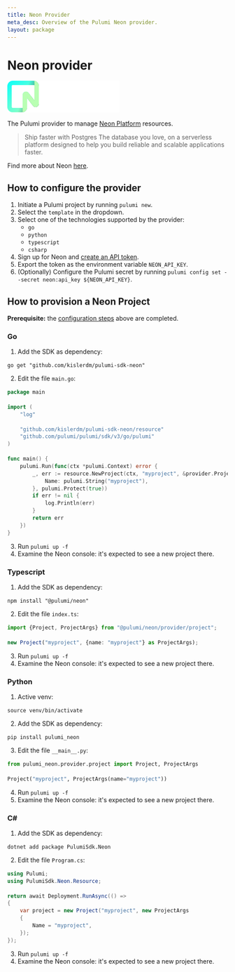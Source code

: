 ```yaml
---
title: Neon Provider
meta_desc: Overview of the Pulumi Neon provider.
layout: package
---
```


# Neon provider

![logo](https://raw.githubusercontent.com/kislerdm/pulumi-neon/refs/heads/main/fig/logo.svg)

The Pulumi provider to manage [Neon Platform](https://neon.tech/home) resources.

> Ship faster with Postgres
> The database you love, on a serverless platform designed to help you build reliable and scalable applications faster.

Find more about Neon [here](https://neon.tech/docs/introduction).

## How to configure the provider

1. Initiate a Pulumi project by running `pulumi new`.
2. Select the `template` in the dropdown.
3. Select one of the technologies supported by the provider:
    - `go`
    - `python`
    - `typescript`
    - `csharp`
4. Sign up for Neon and [create an API token](https://api-docs.neon.tech/reference/authentication#neon-api-keys).
5. Export the token as the environment variable `NEON_API_KEY`.
6. (Optionally) Configure the Pulumi secret by running `pulumi config set --secret neon:api_key ${NEON_API_KEY}`.

## How to provision a Neon Project

**Prerequisite:** the [configuration steps](#how-to-configure-the-provider) above are completed.

### Go

1. Add the SDK as dependency:

```shell
go get "github.com/kislerdm/pulumi-sdk-neon"
```

2. Edit the file `main.go`:

```go
package main

import (
	"log"

	"github.com/kislerdm/pulumi-sdk-neon/resource"
	"github.com/pulumi/pulumi/sdk/v3/go/pulumi"
)

func main() {
	pulumi.Run(func(ctx *pulumi.Context) error {
		_, err := resource.NewProject(ctx, "myproject", &provider.ProjectArgs{
			Name: pulumi.String("myproject"),
		}, pulumi.Protect(true))
		if err != nil {
			log.Println(err)
		}
		return err
	})
}
```

3. Run `pulumi up -f`
4. Examine the Neon console: it's expected to see a new project there.

### Typescript

1. Add the SDK as dependency:

```shell
npm install "@pulumi/neon"
```

2. Edit the file `index.ts`:

```typescript
import {Project, ProjectArgs} from "@pulumi/neon/provider/project";

new Project("myproject", {name: "myproject"} as ProjectArgs);
```

3. Run `pulumi up -f`
4. Examine the Neon console: it's expected to see a new project there.

### Python

1. Active venv:

```shell
source venv/bin/activate
```

2. Add the SDK as dependency:

```shell
pip install pulumi_neon
```

3. Edit the file `__main__.py`:

```python
from pulumi_neon.provider.project import Project, ProjectArgs

Project("myproject", ProjectArgs(name="myproject"))
```

4. Run `pulumi up -f`
5. Examine the Neon console: it's expected to see a new project there.

### C#

1. Add the SDK as dependency:

```commandline
dotnet add package PulumiSdk.Neon
```

2. Edit the file `Program.cs`:

```csharp
using Pulumi;
using PulumiSdk.Neon.Resource;

return await Deployment.RunAsync(() =>
{
    var project = new Project("myproject", new ProjectArgs
    {
        Name = "myproject",
    });
});
```

3. Run `pulumi up -f`
4. Examine the Neon console: it's expected to see a new project there.
